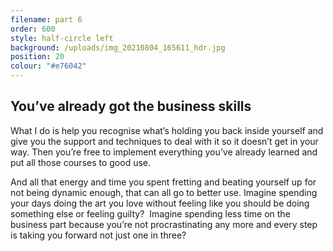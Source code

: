```yaml
---
filename: part 6
order: 600
style: half-circle left
background: /uploads/img_20210804_165611_hdr.jpg
position: 20
colour: "#e76042"
---
```

## You’ve already got the business skills

What I do is help you recognise what’s holding you back inside yourself and give you the support and techniques to deal with it so it doesn’t get in your way. Then you’re free to implement everything you’ve already learned and put all those courses to good use.

And all that energy and time you spent fretting and beating yourself up for not being dynamic enough, that can all go to better use. Imagine spending your days doing the art you love without feeling like you should be doing something else or feeling guilty?  Imagine spending less time on the business part because you’re not procrastinating any more and every step is taking you forward not just one in three?
